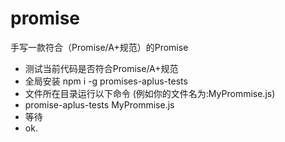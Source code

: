 # promise
手写一款符合（Promise/A+规范）的Promise
- 测试当前代码是否符合Promise/A+规范
- 全局安装 npm i -g promises-aplus-tests
- 文件所在目录运行以下命令 (例如你的文件名为:MyPrommise.js)
- promise-aplus-tests MyPrommise.js
- 等待
- ok.
 